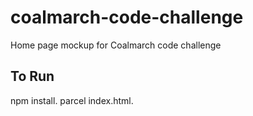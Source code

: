 # coalmarch-code-challenge
Home page mockup for Coalmarch code challenge

## To Run
npm install.
parcel index.html.

